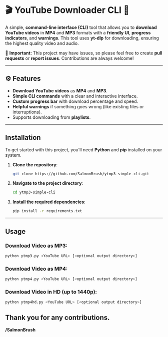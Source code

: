 # 🎬 YouTube Downloader CLI 🎵

A simple, **command-line interface (CLI)** tool that allows you to **download YouTube videos** in **MP4** and **MP3** formats with a **friendly UI**, **progress indicators**, and **warnings**. This tool uses **yt-dlp** for downloading, ensuring the highest quality video and audio.

🚨 **Important:** This project may have issues, so please feel free to create **pull requests** or **report issues**. Contributions are always welcome!

---

## ⚙️ **Features**

- **Download YouTube videos** as **MP4** and **MP3**.
- **Simple CLI commands** with a clear and interactive interface.
- **Custom progress bar** with download percentage and speed.
- **Helpful warnings** if something goes wrong (like existing files or interruptions).
- Supports downloading from **playlists**.

---

## **Installation**

To get started with this project, you'll need **Python** and **pip** installed on your system.

1. **Clone the repository**:

    ```bash
    git clone https://github.com/SalmonBrush/ytmp3-simple-cli.git
    ```

2. **Navigate to the project directory**:

    ```bash
    cd ytmp3-simple-cli
    ```

3. **Install the required dependencies**:

    ```bash
    pip install -r requirements.txt
    ```

---

## **Usage**

### Download Video as MP3:

```bash
python ytmp3.py <YouTube URL> [<optional output directory>]
```
### Download Video as MP4:

```bash
python ytmp4.py <YouTube URL> [<optional output directory>]
```
### Download Video in HD (up to 1440p):

```bash
python ytmp4hd.py <YouTube URL> [<optional output directory>]
```
## **Thank you for any contributions.**
**/SalmonBrush**


